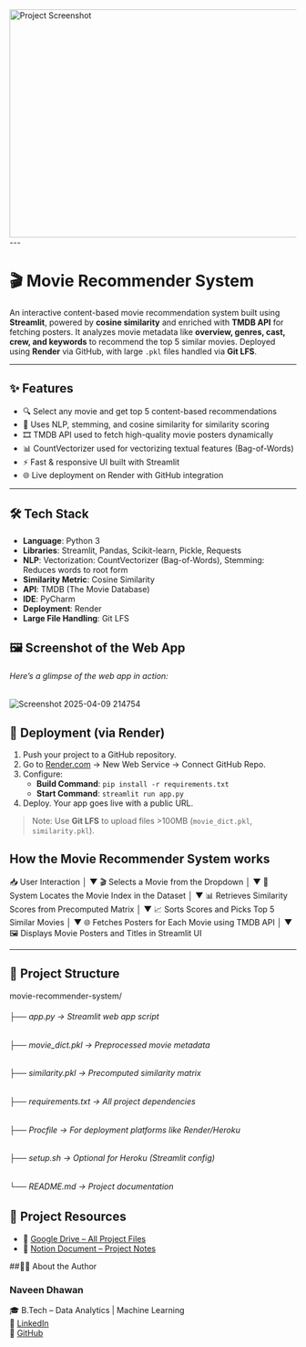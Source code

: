 
<img src="https://github.com/user-attachments/assets/d5ef8398-124d-45a2-bf1c-2ce4b0f46424" alt="Project Screenshot" width="800" height="400">
---

# 🎬 Movie Recommender System

An interactive content-based movie recommendation system built using **Streamlit**, powered by **cosine similarity** and enriched with **TMDB API** for fetching posters. It analyzes movie metadata like **overview, genres, cast, crew, and keywords** to recommend the top 5 similar movies. Deployed using **Render** via GitHub, with large `.pkl` files handled via **Git LFS**.

---



## ✨ Features

- 🔍 Select any movie and get top 5 content-based recommendations
- 🧠 Uses NLP, stemming, and cosine similarity for similarity scoring
- 🎞 TMDB API used to fetch high-quality movie posters dynamically
- 📊 CountVectorizer used for vectorizing textual features (Bag-of-Words)
- ⚡ Fast & responsive UI built with Streamlit
- 🌐 Live deployment on Render with GitHub integration

---


## 🛠 Tech Stack

- **Language**: Python 3
- **Libraries**: Streamlit, Pandas, Scikit-learn, Pickle, Requests
- **NLP**: Vectorization: CountVectorizer (Bag-of-Words), Stemming: Reduces words to root form
- **Similarity Metric**: Cosine Similarity
- **API**: TMDB (The Movie Database)
- **IDE**: PyCharm
- **Deployment**: Render
- **Large File Handling**: Git LFS

## 🖼️ Screenshot of the Web App
###### Here’s a glimpse of the web app in action:
![Screenshot 2025-04-09 214754](https://github.com/user-attachments/assets/0c514131-118a-497c-a196-66d7eecdaa0d)


  ## 🚀 Deployment (via Render)

1. Push your project to a GitHub repository.
2. Go to [Render.com](https://render.com) → New Web Service → Connect GitHub Repo.
3. Configure:
   - **Build Command**: `pip install -r requirements.txt`
   - **Start Command**: `streamlit run app.py`
4. Deploy. Your app goes live with a public URL.

> Note: Use **Git LFS** to upload files >100MB (`movie_dict.pkl`, `similarity.pkl`).

## How the Movie Recommender System works
📥 User Interaction
       │
       ▼
🎬 Selects a Movie from the Dropdown
       │
       ▼
🔎 System Locates the Movie Index in the Dataset
       │
       ▼
📊 Retrieves Similarity Scores from Precomputed Matrix
       │
       ▼
📈 Sorts Scores and Picks Top 5 Similar Movies
       │
       ▼
🌐 Fetches Posters for Each Movie using TMDB API
       │
       ▼
🖼 Displays Movie Posters and Titles in Streamlit UI

---

## 📁 Project Structure
movie-recommender-system/ 
###### ├── app.py → Streamlit web app script 
###### ├── movie_dict.pkl → Preprocessed movie metadata 
###### ├── similarity.pkl → Precomputed similarity matrix 
###### ├── requirements.txt → All project dependencies 
###### ├── Procfile → For deployment platforms like Render/Heroku 
###### ├── setup.sh → Optional for Heroku (Streamlit config) 
###### └── README.md → Project documentation

## 🔗 Project Resources

- 📁 [Google Drive – All Project Files]((https://drive.google.com/drive/folders/1KdxqSE0mEzqfGKzWBFYCdM-CLMpxAteq?usp=drive_link))
- 📝 [Notion Document – Project Notes](https://morning-cast-4fb.notion.site/Movie-Recommender-System-Using-Content-Based-Filtering-1d0c0db6457880b59307fd9cafab0780)

##👨‍💻 About the Author
### **Naveen Dhawan**  
🎓 B.Tech – Data Analytics | Machine Learning  
🔗 [LinkedIn](https://linkedin.com/in/newnaveendhawan)  
💼 [GitHub](https://github.com/newnaveendhawan)
